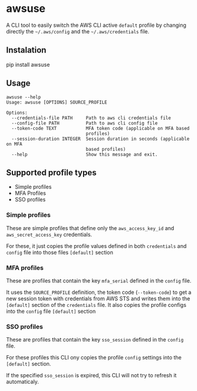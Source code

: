 # awsuse

A CLI tool to easily switch the AWS CLI active `default` profile by changing directly the `~/.aws/config` and the `~/.aws/credentials` file.

## Instalation
pip install awsuse

## Usage
```
awsuse --help
Usage: awsuse [OPTIONS] SOURCE_PROFILE

Options:
  --credentials-file PATH     Path to aws cli credentials file
  --config-file PATH          Path to aws cli config file
  --token-code TEXT           MFA token code (applicable on MFA based
                              profiles)
  --session-duration INTEGER  Session duration in seconds (applicable on MFA
                              based profiles)
  --help                      Show this message and exit.
```

## Supported profile types

* Simple profiles
* MFA Profiles
* SSO profiles


### Simple profiles

These are simple profiles that define only the `aws_access_key_id` and `aws_secret_access_key` credentials.

For these, it just copies the profile values defined in both `credentials` and  `config` file into those files `[default]` section


### MFA profiles

These are profiles that contain the key `mfa_serial` defined in the `config` file. 

It uses the `SOURCE_PROFILE` definition, the token code (`--token-code`) to get a new session token with credentials from AWS STS and writes them into the `[default]` section of the `credentials` file. It also copies the profile configs into the `config` file `[default]` section


### SSO profiles

These are profiles that contain the key `sso_session` defined in the `config` file.

For these profiles this CLI ony copies the profile `config` settings into the `[default]` section.

If the specified `sso_session` is expired, this CLI will not try to refresh it automaticaly.